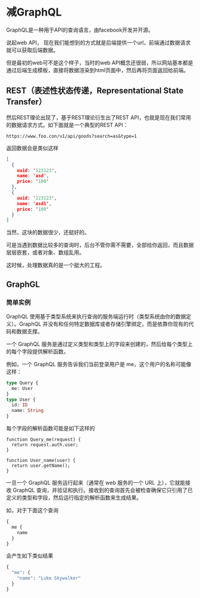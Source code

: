 # 减GraphQL

GraphQL是一种用于API的查询语言，由facebook开发并开源。

说起web API， 现在我们能想到的方式就是后端提供一个url，前端通过数据请求就可以获取后端数据。

但是最初的web可不是这个样子，当时的web API概念还很弱，所以网站基本都是通过后端生成模板，直接将数据渲染到html页面中，然后再将页面返回给前端。

## REST（表述性状态传递，Representational State Transfer）

然后REST理论出现了，基于REST理论衍生出了REST API，也就是现在我们常用的数据请求方式。如下面就是一个典型的REST API：

`https://www.foo.con/v1/api/goods?search=as&type=1`

返回数据会是类似这样

```json
[
  {
    uuid: '123123',
    name: 'asd',
    price: '100'
  },
  {
    uuid: '123123',
    name: 'asd1',
    price: '100'
  }
]
```

当然，这块的数据很少，还挺好的。

可是当遇到数据比较多的查询时，后台不管你需不需要，全部给你返回，而且数据层层嵌套，或者对象、数组乱用。

这时候，处理数据真的是一个挺大的工程。

## GraphGL

### 简单实例

GraphQL 使用基于类型系统来执行查询的服务端运行时（类型系统由你的数据定义）。GraphQL 并没有和任何特定数据库或者存储引擎绑定，而是依靠你现有的代码和数据支撑。

一个 GraphQL 服务是通过定义类型和类型上的字段来创建的，然后给每个类型上的每个字段提供解析函数。

例如，一个 GraphQL 服务告诉我们当前登录用户是 me，这个用户的名称可能像这样：

```graphql
type Query {
  me: User
}
type User {
  id: ID
  name: String
}
```
每个字段的解析函数可能是如下这样的
```
function Query_me(request) {
  return request.auth.user;
}

function User_name(user) {
  return user.getName();
}
```
一旦一个 GraphQL 服务运行起来（通常在 web 服务的一个 URL 上），它就能接收 GraphQL 查询，并验证和执行。接收到的查询首先会被检查确保它只引用了已定义的类型和字段，然后运行指定的解析函数来生成结果。

如，对于下面这个查询
```graphql
{
  me {
    name
  }
}
```
会产生如下类似结果
```graphql
{
  "me": {
    "name": "Luke Skywalker"
  }
}
```





